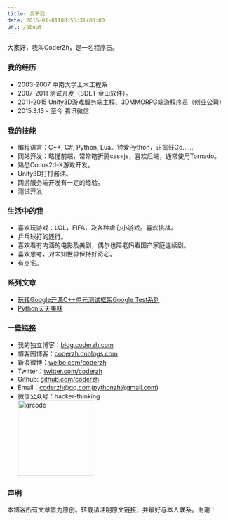 ```yaml
---
title: 关于我
date: 2015-01-01T08:55:31+08:00
url: /about
---
```



<p class="message">
大家好，我叫CoderZh，是一名程序员。
</p>


### 我的经历

 * 2003-2007 中南大学土木工程系 
 * 2007-2011 测试开发（SDET 金山软件）。
 * 2011-2015 Unity3D游戏服务端主程、3DMMORPG端游程序员（创业公司）
 * 2015.3.13 - 至今 腾讯微信

### 我的技能

 * 编程语言：C++, C#, Python, Lua。钟爱Python，正捣鼓Go……
 * 网站开发：略懂前端，常常瞎折腾css+js，喜欢后端，通常使用Tornado。
 * 熟悉Cocos2d-X游戏开发。
 * Unity3D打打酱油。
 * 网游服务端开发有一定的经验。
 * 测试开发

### 生活中的我

 * 喜欢玩游戏：LOL，FIFA，及各种虐心小游戏。喜欢挑战。
 * 乒乓球打的还行。
 * 喜欢看有内涵的电影及美剧，偶尔也陪老妈看国产家庭连续剧。
 * 喜欢思考，对未知世界保持好奇心。
 * 有点宅。

### 系列文章

 * [玩转Google开源C++单元测试框架Google Test系列](http://www.cnblogs.com/coderzh/archive/2009/04/06/1426755.html)
 * [Python天天美味](http://www.cnblogs.com/coderzh/archive/2008/07/08/pythoncookbook.html)


### 一些链接

 * 我的独立博客：[blog.coderzh.com](http://blog.coderzh.com)
 * 博客园博客：[coderzh.cnblogs.com](http://coderzh.cnblogs.com)
 * 新浪微博：[weibo.com/coderzh](http://weibo.com/coderzh)
 * Twitter：[twitter.com/coderzh](https://twitter.com/coderzh)
 * Github: [github.com/coderzh](https://github.com/coderzh)
 * Email：coderzh@qq.com(pythonzh@gmail.com)
 * 微信公众号：hacker-thinking    
   <img src="http://blog.coderzh.com/public/qrcode.jpg" alt="qrcode" width="172px" height="172px"/>

### 声明

本博客所有文章皆为原创。转载请注明原文链接，并最好与本人联系。谢谢！

